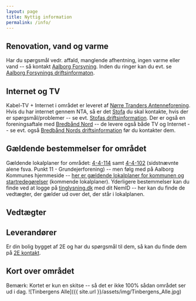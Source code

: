 ```yaml
---
layout: page
title: Nyttig information
permalink: /info/
---
```

## Renovation, vand og varme
Har du spørgsmål vedr. affald, manglende afhentning, ingen varme eller vand -- så kontakt [Aalborg Forsyning](https://aalborgforsyning.dk/). Inden du ringer kan du evt. se [Aalborg Forsynings driftsinformaton](https://aalborgforsyning.dk/driftsinformation.aspx).

## Internet og TV
Kabel-TV + Internet i området er leveret af [Nørre Tranders Antenneforening](http://nta-tv.dk/). Hvis du har internet gennem NTA, så er det [Stofa](https://stofa.dk) du skal kontakte, hvis der er spørgsmål/problemer -- se evt. [Stofas driftsinformation](https://stofa.dk/kundeservice/driftinformation). Der er også en foreningsaftale med [Bredbånd Nord](http://www.bredbaandnord.dk/) -- de levere også både TV og Internet -- se evt. også [Bredbånd Nords driftsinformation](http://www.bredbaandnord.dk/driftsinformation) før du kontakter dem.

## Gældende bestemmelser for området
Gældende lokalplaner for området: [4-4-114](http://apps.aalborgkommune.dk/images/teknisk/PLANBYG/lokplan/04/4-4-114.pdf) samt [4-4-102](http://apps.aalborgkommune.dk/images/teknisk/PLANBYG/lokplan/04/4-4-102.pdf) (sidstnævnte alene fsva. Punkt 11 - Grundejerforening) -- men følg med på Aalborg Kommunes hjemmeside -- [her er gældende lokalplaner for kommunen og startredegørelser](http://aalborgkommune.viewer.dkplan.niras.dk/plan/5#/) (kommende lokalplaner). Yderligere bestemmelser kan du finde ved at logge på [tinglysning.dk](https://www.tinglysning.dk) med dit NemID -- her kan du finde de vedtægter, der gælder ud over det, der står i lokalplanen.

## Vedtægter


## Leverandører
Er din bolig bygget af 2E og har du spørgsmål til dem, så kan du finde dem på [2E kontakt](http://2eboligprojektsalg.dk/kontakt).

## Kort over området
Bemærk: Kortet er kun en skitse -- så det er ikke 100% sådan området ser ud i dag.
![Tinbergens Alle]({{ site.url }}/assets/img/Tinbergens_Alle.jpg)
